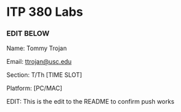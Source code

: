 # ITP 380 Labs #

### EDIT BELOW ###
Name: Tommy Trojan

Email: ttrojan@usc.edu

Section: T/Th [TIME SLOT]

Platform: [PC/MAC]

EDIT: This is the edit to the README to confirm push works

